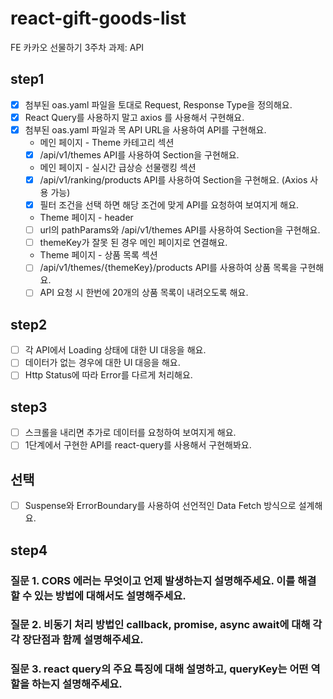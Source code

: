 # react-gift-goods-list

FE 카카오 선물하기 3주차 과제: API

## step1

- [x] 첨부된 oas.yaml 파일을 토대로 Request, Response Type을 정의해요.
- [x] React Query를 사용하지 말고 axios 를 사용해서 구현해요.
- [x] 첨부된 oas.yaml 파일과 목 API URL을 사용하여 API를 구현해요.
  - 메인 페이지 - Theme 카테고리 섹션
  - [x] /api/v1/themes API를 사용하여 Section을 구현해요.
  - 메인 페이지 - 실시간 급상승 선물랭킹 섹션
  - [x] /api/v1/ranking/products API를 사용하여 Section을 구현해요. (Axios 사용 가능)
  - [x] 필터 조건을 선택 하면 해당 조건에 맞게 API를 요청하여 보여지게 해요.
  - Theme 페이지 - header
  - [ ] url의 pathParams와 /api/v1/themes API를 사용하여 Section을 구현해요.
  - [ ] themeKey가 잘못 된 경우 메인 페이지로 연결해요.
  - Theme 페이지 - 상품 목록 섹션
  - [ ] /api/v1/themes/{themeKey}/products API를 사용하여 상품 목록을 구현해요.
  - [ ] API 요청 시 한번에 20개의 상품 목록이 내려오도록 해요.

## step2

- [ ] 각 API에서 Loading 상태에 대한 UI 대응을 해요.
- [ ] 데이터가 없는 경우에 대한 UI 대응을 해요.
- [ ] Http Status에 따라 Error를 다르게 처리해요.

## step3

- [ ] 스크롤을 내리면 추가로 데이터를 요청하여 보여지게 해요.
- [ ] 1단계에서 구현한 API를 react-query를 사용해서 구현해봐요.

## 선택

- [ ] Suspense와 ErrorBoundary를 사용하여 선언적인 Data Fetch 방식으로 설계해요.

## step4

### 질문 1. CORS 에러는 무엇이고 언제 발생하는지 설명해주세요. 이를 해결할 수 있는 방법에 대해서도 설명해주세요.

### 질문 2. 비동기 처리 방법인 callback, promise, async await에 대해 각각 장단점과 함께 설명해주세요.

### 질문 3. react query의 주요 특징에 대해 설명하고, queryKey는 어떤 역할을 하는지 설명해주세요.
